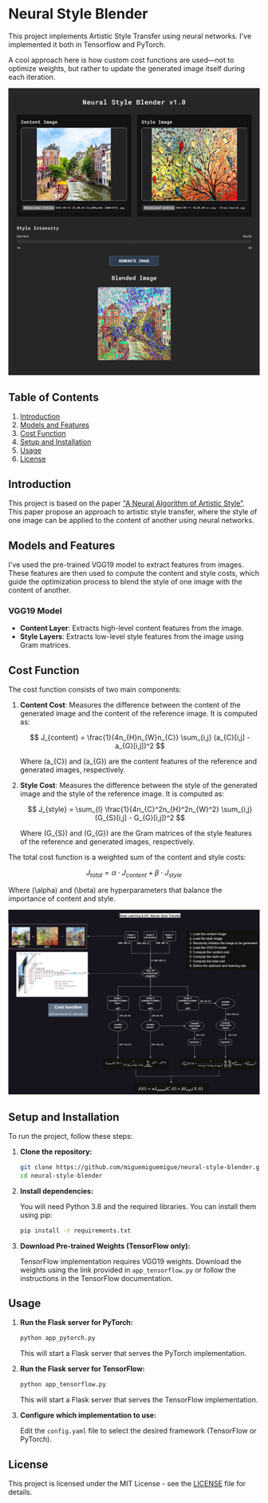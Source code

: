 # Neural Style Blender

This project implements Artistic Style Transfer using neural networks. I've implemented it both in Tensorflow and PyTorch. 

A cool approach here is how custom cost functions are used—not to optimize weights, but rather to update the generated image itself during each iteration.

![Example Image](data/examples/example_2.png)

## Table of Contents

1. [Introduction](#introduction)
2. [Models and Features](#models-and-features)
3. [Cost Function](#cost-function)
4. [Setup and Installation](#setup-and-installation)
5. [Usage](#usage)
6. [License](#license)

## Introduction

This project is based on the paper ["A Neural Algorithm of Artistic Style"](https://arxiv.org/abs/1508.06576). This paper propose an approach to artistic style transfer, where the style of one image can be applied to the content of another using neural networks.

## Models and Features

I've used the pre-trained VGG19 model to extract features from images. These features are then used to compute the content and style costs, which guide the optimization process to blend the style of one image with the content of another.

### VGG19 Model

- **Content Layer**: Extracts high-level content features from the image.
- **Style Layers**: Extracts low-level style features from the image using Gram matrices.

## Cost Function

The cost function consists of two main components:

1. **Content Cost**: Measures the difference between the content of the generated image and the content of the reference image. It is computed as:

   $$ J_{content} = \frac{1}{4n_{H}n_{W}n_{C}} \sum_{i,j} (a_{C}[i,j] - a_{G}[i,j])^2 $$

   Where \(a_{C}\) and \(a_{G}\) are the content features of the reference and generated images, respectively.

2. **Style Cost**: Measures the difference between the style of the generated image and the style of the reference image. It is computed as:

   $$ J_{style} = \sum_{l} \frac{1}{4n_{C}^2n_{H}^2n_{W}^2} \sum_{i,j} (G_{S}[i,j] - G_{G}[i,j])^2 $$

   Where \(G_{S}\) and \(G_{G}\) are the Gram matrices of the style features of the reference and generated images, respectively.

The total cost function is a weighted sum of the content and style costs:

$$ J_{total} = \alpha \cdot J_{content} + \beta \cdot J_{style} $$

Where \(\alpha\) and \(\beta\) are hyperparameters that balance the importance of content and style.

![Example Image](data/diagram/diagram.png)

## Setup and Installation

To run the project, follow these steps:

1. **Clone the repository:**

   ```bash
   git clone https://github.com/miguemiguemigue/neural-style-blender.git
   cd neural-style-blender
   ```

2. **Install dependencies:**

   You will need Python 3.8 and the required libraries. You can install them using pip:

   ```bash
   pip install -r requirements.txt
   ```

3. **Download Pre-trained Weights (TensorFlow only):**

   TensorFlow implementation requires VGG19 weights. Download the weights using the link provided in `app_tensorflow.py` or follow the instructions in the TensorFlow documentation.

## Usage

1. **Run the Flask server for PyTorch:**

   ```bash
   python app_pytorch.py
   ```

   This will start a Flask server that serves the PyTorch implementation.

2. **Run the Flask server for TensorFlow:**

   ```bash
   python app_tensorflow.py
   ```

   This will start a Flask server that serves the TensorFlow implementation.

3. **Configure which implementation to use:**

   Edit the `config.yaml` file to select the desired framework (TensorFlow or PyTorch).

## License

This project is licensed under the MIT License - see the [LICENSE](LICENSE) file for details.
